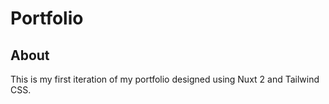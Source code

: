 # Portfolio

## About
This is my first iteration of my portfolio designed using Nuxt 2 and Tailwind CSS. 
